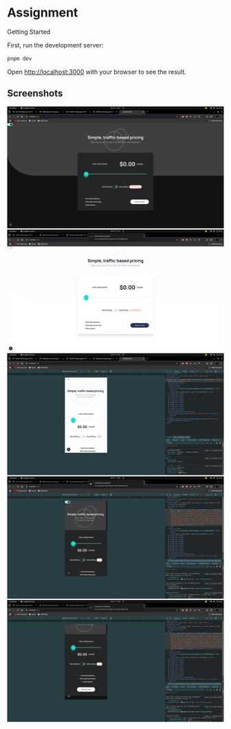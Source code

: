 # Assignment

Getting Started

First, run the development server:
```bash
pnpm dev
```

Open [http://localhost:3000](http://localhost:3000) with your browser to see the result.


## Screenshots

<img src="images/files1.png" />
<img src="images/files2.png" />
<img src="images/files3.png" />
<img src="images/files4.png" />
<img src="images/files5.png" />
